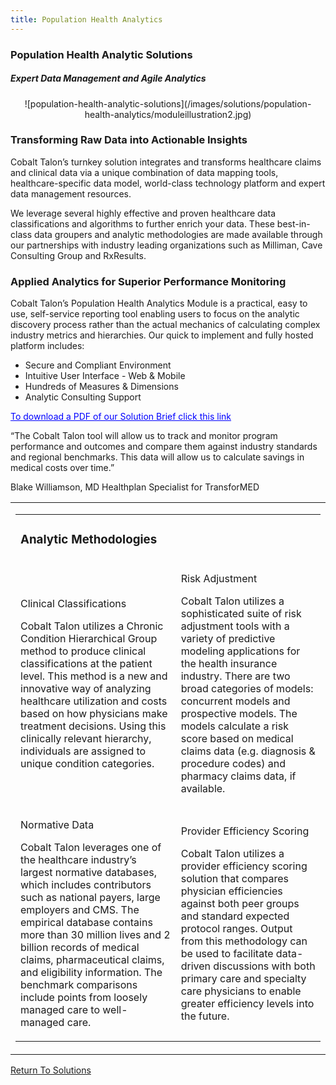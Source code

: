 ```yaml
---
title: Population Health Analytics
---
```

<h3>Population Health Analytic Solutions</h3>
<h5>Expert Data Management and Agile Analytics</h5>

<div id="population-health-analytic-solutions">
  <center>
  ![population-health-analytic-solutions](/images/solutions/population-health-analytics/moduleillustration2.jpg)
  </center>

  <div class="left">
     <h3 class="bold">Transforming Raw Data into Actionable Insights</h3>
    <p><span class="blue bold">Cobalt Talon’s</span> turnkey solution integrates and transforms healthcare claims and clinical data via a unique combination of data mapping tools, healthcare-specific data model, world-class technology platform and expert data management resources.</p>
    <p>We leverage several highly effective and proven healthcare data classifications and algorithms to further enrich your data. These best-in-class data groupers and analytic methodologies are made available through our partnerships with industry leading organizations such as Milliman, Cave Consulting Group and RxResults.
  </div>
  <div class="right">
    <h3 class="bold">Applied Analytics for Superior Performance Monitoring</h3>
    <p><span class="blue bold">Cobalt Talon’s</span> Population Health Analytics Module is a practical, easy to use, self-service reporting tool enabling users to focus on the analytic discovery process rather than the actual mechanics of calculating complex industry metrics and hierarchies. Our quick to implement and fully hosted platform includes:</p>
    <ul>
      <li>Secure and Compliant Environment</li>
      <li>Intuitive User Interface - Web &amp; Mobile</li>
      <li>Hundreds of Measures &amp; Dimensions</li>
      <li>Analytic Consulting Support</li>
    </ul>
  </div>
  <div class="clearfix"></div>
  <a style="color: blue; font-size: 14px;" href="/contact_fivekeyingredients.html"> To download a PDF of our Solution Brief click this link</a>
  <div class="testimonial">
    <p>“The Cobalt Talon tool will allow us to track and monitor program performance and outcomes and compare them against industry standards and regional benchmarks. This data will allow us to calculate savings in medical costs over time.”</p>
    <p class="signature">Blake Williamson, MD Healthplan Specialist for TransforMED</p>
  </div>
  <div class="clearfix"></div>
</div>


<div id="boxes">
  <table id="analytic-methodologies" border="0">
    <tr>
      <td>
        <table border="0" cellspacing="20" width="100%">
          <tr>
            <td colspan="2"><h3>Analytic Methodologies</h3></td>
          </tr>
          <tr>
            <td class="methodology">
              <p class="boxes">Clinical Classifications</p>
              <p class="description"><span class="blue bold">Cobalt Talon</span> utilizes a Chronic Condition Hierarchical Group method to produce clinical classifications at the patient level. This method is a new and innovative way of analyzing healthcare utilization and costs based on how physicians make treatment decisions. Using this clinically relevant hierarchy, individuals are assigned to unique condition categories.</p>
            </td>
            <td class="methodology">
              <p class="boxes">Risk Adjustment</p>
              <p class="description"><span class="blue bold">Cobalt Talon</span> utilizes a sophisticated suite of risk adjustment tools with a variety of predictive modeling applications for the health insurance industry. There are two broad categories of models: concurrent models and prospective models. The models calculate a risk score based on medical claims data (e.g. diagnosis &amp; procedure codes) and pharmacy claims data, if available.</p>
            </td>
          </tr>
          <tr>
            <td class="methodology">
              <p class="boxes">Normative Data</p>
              <p class="description"><span class="blue bold">Cobalt Talon</span> leverages one of the healthcare industry’s largest normative databases, which includes contributors such as national payers, large employers and CMS. The empirical database contains more than 30 million lives and 2 billion records of medical claims, pharmaceutical claims, and eligibility information. The benchmark comparisons include points from loosely managed care to well-managed care.</p>
            </td>
            <td class="methodology">
              <p class="boxes">Provider Efficiency Scoring</p>
              <p class="description"><span class="blue bold">Cobalt Talon</span> utilizes a provider efficiency scoring solution that compares physician efficiencies against both peer groups and standard expected protocol ranges. Output from this methodology can be used to facilitate data-driven discussions with both primary care and specialty care physicians to enable greater efficiency levels into the future.</p>
            </td>
          </tr>
          <!-- <tr><td colspan="4" align="right"><a class="font smaller" href="http://www.cobalttalon.com/analyticmethodologies.pdf" target="_blank">Download Methodologies Brief</a></td></tr> -->
        </table>
      </td>
    </tr>
  </table>
</div>

<a href="" class="back_one">Return To Solutions</a>
